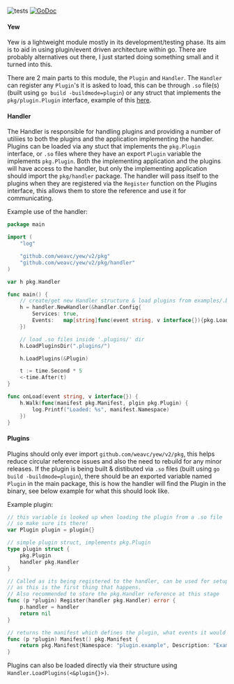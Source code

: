 ![tests](https://github.com/weavc/yew/workflows/Go/badge.svg?branch=master) 
[![GoDoc](https://img.shields.io/static/v1?label=godoc&message=reference&color=blue)](https://pkg.go.dev/github.com/weavc/yew)

#### Yew

Yew is a lightweight module mostly in its development/testing phase. Its aim is to aid in using plugin/event driven architecture within go. There are probably alternatives out there, I just started doing something small and it turned into this.

There are 2 main parts to this module, the `Plugin` and `Handler`. The `Handler` can register any `Plugin`'s it is asked to load, this can be through `.so` file(s) (built using `go build -buildmode=plugin`) or any struct that implements the `pkg/plugin.Plugin` interface, example of this [here](#Plugins).

#### Handler

The Handler is responsible for handling plugins and providing a number of utiliies to both the plugins and the application implementing the handler. Plugins can be loaded via any stuct that implements the `pkg.Plugin` interface, or `.so` files where they have an export `Plugin` variable the implements `pkg.Plugin`. Both the implementing application and the plugins will have access to the handler, but only the implementing application should import the `pkg/handler` package. The handler will pass itself to the plugins when they are registered via the `Register` function on the Plugins interface, this allows them to store the reference and use it for communicating. 

Example use of the handler: 

```go
package main

import (
	"log"

    "github.com/weavc/yew/v2/pkg"
    "github.com/weavc/yew/v2/pkg/handler"
)

var h pkg.Handler

func main() {
	// create/get new Handler structure & load plugins from examples/.bin
	h = handler.NewHandler(&handler.Config{
		Services: true,
		Events:   map[string]func(event string, v interface{}){pkg.LoadedEvent: onLoad},
	})

	// load .so files inside '.plugins/' dir
	h.LoadPluginsDir(".plugins/")

	h.LoadPlugins(&Plugin)

	t := time.Second * 5
	<-time.After(t)
}

func onLoad(event string, v interface{}) {
	h.Walk(func(manifest pkg.Manifest, plgin pkg.Plugin) {
		log.Printf("Loaded: %s", manifest.Namespace)
	})
}
```

#### Plugins

Plugins should only ever import `github.com/weavc/yew/v2/pkg`, this helps reduce circular reference issues and also the need to rebuild for any minor releases. If the plugin is being built & distibuted via `.so` files (built using `go build -buildmode=plugin`), there should be an exported variable named `Plugin` in the main package, this is how the handler will find the Plugin in the binary, see below example for what this should look like.

Example plugin:
```go
// this variable is looked up when loading the plugin from a .so file
// so make sure its there!
var Plugin plugin = plugin{}

// simple plugin struct, implements pkg.Plugin
type plugin struct {
	pkg.Plugin
	handler pkg.Handler
}

// Called as its being registered to the handler, can be used for setup/initialization
// as this is the first thing that happens.
// Also recommended to store the pkg.Handler reference at this stage
func (p *plugin) Register(handler pkg.Handler) error {
	p.handler = handler
	return nil
}

// returns the manifest which defines the plugin, what events it would like to recieve, config etc
func (p *plugin) Manifest() pkg.Manifest {
	return pkg.Manifest{Namespace: "plugin.example", Description: "Example plugin"}
}
```

Plugins can also be loaded directly via their structure using `Handler.LoadPlugins(<&plugin{}>)`.